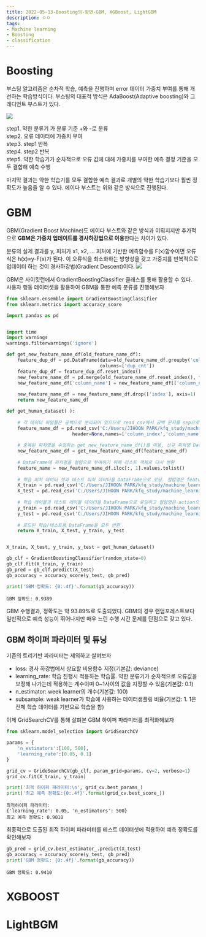 ```yaml
---
title: 2022-05-13-Boosting의-향연-GBM, XGBoost, LightGBM
description: ㅇㅇ
tags:
- Machine learning
- Boosting
- classification
---
```


# Boosting

부스팅 알고리즘은 순차적 학습, 예측을 진행하며 error 데이터 가중치 부여를 통해 개선하는 학습방식이다.
부스팅의 대표적 방식은 AdaBoost(Adaptive boosting)와 그래디언트 부스트가 있다.

![](https://velog.velcdn.com/images/adastra/post/016606f5-6bde-4445-8c06-f8cae0555d01/image.png)

step1. 약한 분류기 가 분류 기준 +와 -로 분류  
step2. 오류 데이터에 가중치 부여  
step3. step1 반복  
step4. step2 반복  
step5. 약한 학습기가 순차적으로 오류 값에 대해 가중치를 부여한 예측 결정 기준을 모두 결합해 예측 수행

마지막 결과는 약한 학습기를 모두 결합한 예측 결과로 개별의 약한 학습기보다 훨씬 정확도가 높음을 알 수 있다.
에이다 부스트는 위와 같은 방식으로 진행된다.

# GBM

GBM(Gradient Boost Machine)도 에이다 부스트와 같은 방식과 이뤄지지만 추가적으로 **GBM은 가중치 업데이트를 경사하강법으로 이용**한다는 차이가 있다.

분류의 실제 결과를 y, 피처가 x1, x2, ... 피처에 기반한 예측함수를 F(x)함수이면
오류식은 h(x)=y-F(x)가 된다. 이 오류식을 최소화하는 방향성을 갖고 가중치를 반복적으로 업데이터 하는 것이 경사하강법(Gradient Descent)이다.
![](https://velog.velcdn.com/images/adastra/post/3dac4823-3f0d-49fa-affa-e6116653de48/image.png)


GBM은 사이킷런에서 GradientBoostingClassifier 클래스를 통해 활용할 수 있다.  
사용자 행동 데이터셋을 활용하여 GBM을 통한 예측 분류를 진행해보자

```python
from sklearn.ensemble import GradientBoostingClassifier
from sklearn.metrics import accuracy_score

import pandas as pd


import time
import warnings
warnings.filterwarnings('ignore')

def get_new_feature_name_df(old_feature_name_df):
    feature_dup_df = pd.DataFrame(data=old_feature_name_df.groupby('column_name').cumcount(),
                                  columns=['dup_cnt'])
    feature_dup_df = feature_dup_df.reset_index()
    new_feature_name_df = pd.merge(old_feature_name_df.reset_index(), feature_dup_df, how='outer')
    new_feature_name_df['column_name'] = new_feature_name_df[['column_name', 'dup_cnt']].apply(lambda x : x[0]+'_'+str(x[1]) 
                                                                                         if x[1] >0 else x[0] ,  axis=1)
    new_feature_name_df = new_feature_name_df.drop(['index'], axis=1)
    return new_feature_name_df

def get_human_dataset( ):
    
    # 각 데이터 파일들은 공백으로 분리되어 있으므로 read_csv에서 공백 문자를 sep으로 할당.
    feature_name_df = pd.read_csv('C:/Users/JIHOON PARK/kfq_study/machine_learning/dataset/human_activity/features.txt',sep='\s+',
                        header=None,names=['column_index','column_name'])
    
    # 중복된 피처명을 수정하는 get_new_feature_name_df()를 이용, 신규 피처명 DataFrame생성. 
    new_feature_name_df = get_new_feature_name_df(feature_name_df)
    
    # DataFrame에 피처명을 컬럼으로 부여하기 위해 리스트 객체로 다시 변환
    feature_name = new_feature_name_df.iloc[:, 1].values.tolist()
    
    # 학습 피처 데이터 셋과 테스트 피처 데이터을 DataFrame으로 로딩. 컬럼명은 feature_name 적용
    X_train = pd.read_csv('C:/Users/JIHOON PARK/kfq_study/machine_learning/dataset/human_activity/train/X_train.txt',sep='\s+', names=feature_name )
    X_test = pd.read_csv('C:/Users/JIHOON PARK/kfq_study/machine_learning/dataset/human_activity/test/X_test.txt',sep='\s+', names=feature_name)
    
    # 학습 레이블과 테스트 레이블 데이터을 DataFrame으로 로딩하고 컬럼명은 action으로 부여
    y_train = pd.read_csv('C:/Users/JIHOON PARK/kfq_study/machine_learning/dataset/human_activity/train/y_train.txt',sep='\s+',header=None,names=['action'])
    y_test = pd.read_csv('C:/Users/JIHOON PARK/kfq_study/machine_learning/dataset/human_activity/test/y_test.txt',sep='\s+',header=None,names=['action'])
    
    # 로드된 학습/테스트용 DataFrame을 모두 반환 
    return X_train, X_test, y_train, y_test


X_train, X_test, y_train, y_test = get_human_dataset()

gb_clf = GradientBoostingClassifier(random_state=0)
gb_clf.fit(X_train, y_train)
gb_pred = gb_clf.predict(X_test)
gb_accuracy = accuracy_score(y_test, gb_pred)

print('GBM 정확도: {0:.4f}'.format(gb_accuracy))
```
```
GBM 정확도: 0.9389
```

GBM 수행결과, 정확도는 약 93.89%로 도출되었다. 
GBM의 경우 랜덤포레스트보다 일반적으로 예측 성능이 뛰어나지만 매우 느린 수행 시간 문제를 단점으로 갖고 있다.

## GBM 하이퍼 파라미터 및 튜닝

기존의 트리기반 파라미터는 제외하고 살펴보자

- loss: 경사 하강법에서 상요할 비용함수 지정(기본값: deviance)
- learning_rate: 학습 진행시 적용하는 학습률. 약한 분류기가 순차적으로 오류값을 보정해 나가는데 적용하는 계수이며 0~1사이의 값을 지정할 수 있음(기본값: 0.1)
- n_estimator: week learner의 개수(기본값: 100)
- subsample: weak learner가 학습에 사용하는 데이터샘플링 비율(기본값: 1. 1은 전체 학습 데이터를 기반으로 학습을 함)

이제 GridSearchCV를 통해 살펴본 GBM 하이퍼 파라미터를 최적화해보자

```python
from sklearn.model_selection import GridSearchCV

params = {
    'n_estimators':[100, 500],
    'learning_rate':[0.05, 0.1]
}

grid_cv = GrideSearchCV(gb_clf, param_grid=params, cv=2, verbose=1)
grid_cv.fit(X_train, y_train)

print('최적 하이퍼 파라미터:\n', grid_cv.best_params_)
print('최고 예측 정확도:{0:.4f}'.format(grid_cv.best_score_))
```
```
최적하이퍼 파라미터:
{'learning_rate': 0.05, 'n_estimators': 500}
최고 예측 정확도: 0.9010
```

최종적으로 도출된 최적 하이퍼 파라미터를 테스트 데이터셋에 적용하여 예측 정확도를 확인해보자

```python
gb_pred = grid_cv.best_estimator_.predict(X_test)
gb_accuracy = accuracy_score(y_test, gb_pred)
print('GBM 정확도: {0:.4f}'.format(gb_accuracy))
```
```
GBM 정확도: 0.9410
```

# XGBOOST

# LightBGM
